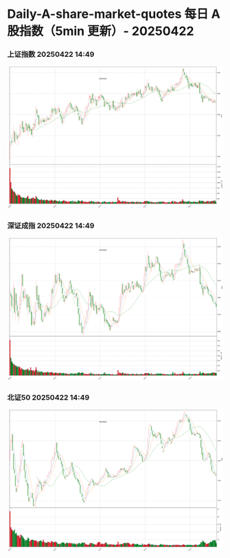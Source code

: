 
# Daily-A-share-market-quotes 每日 A 股指数（5min 更新）- 20250422

### 上证指数 20250422 14:49
![](./fig/2025/4/20250422-sh000001.png)

### 深证成指 20250422 14:49
![](./fig/2025/4/20250422-sz399001.png)

### 北证50 20250422 14:49
![](./fig/2025/4/20250422-bj899050.png)
